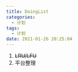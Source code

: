```yaml
---
title: DoingList
categories:
  - 计划
tags:
  - 计划
date: 2021-01-26 20:25:04
---
```


1. ~~LRU/LFU~~
2. 平台整理